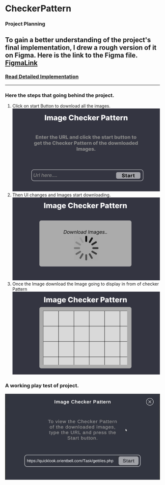 # CheckerPattern

### Project Planning
To gain a better understanding of the project's final implementation, I drew a rough version of it on Figma. Here is the link to the Figma file.
[FigmaLink](https://www.figma.com/file/lpO1KA2b7S1FG2QpRQTNgH/Image-checker-pattern?type=design&node-id=1%3A41&mode=design&t=W4fzKZ0YxvXhTXSZ-1)
---
### [Read Detailed Implementation](./Implementation.md)

----
### Here the steps that going behind the project.

1. Click on start Button to download all the images.
![start image](./Assets/Figma_Assets/Page%201.png)
2. Then UI changes and Images start downloading. 
![download image](./Assets/Figma_Assets/Page%202.png)
3. Once the Image download the Image going to display in from of checker Pattern
![pattern image](./Assets/Figma_Assets/Page%203.png)

### A working play test of project.
![play gif](./Assets/Figma_Assets/Recording%202023-12-17%20165618.gif)
